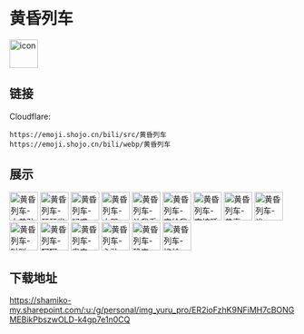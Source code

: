 # 黄昏列车
<img src="https://emoji.shojo.cn/bili/src/黄昏列车/icon.png" width="50" height="50" alt="icon">

## 链接
Cloudflare:
```
https://emoji.shojo.cn/bili/src/黄昏列车
https://emoji.shojo.cn/bili/webp/黄昏列车
```
## 展示
<img src="https://emoji.shojo.cn/bili/src/黄昏列车/黄昏列车-太差劲了.png" width="50" height="50" alt="黄昏列车-太差劲了">
<img src="https://emoji.shojo.cn/bili/src/黄昏列车/黄昏列车-瑟瑟发抖.png" width="50" height="50" alt="黄昏列车-瑟瑟发抖">
<img src="https://emoji.shojo.cn/bili/src/黄昏列车/黄昏列车-疑惑.png" width="50" height="50" alt="黄昏列车-疑惑">
<img src="https://emoji.shojo.cn/bili/src/黄昏列车/黄昏列车-大哭.png" width="50" height="50" alt="黄昏列车-大哭">
<img src="https://emoji.shojo.cn/bili/src/黄昏列车/黄昏列车-让我看看.png" width="50" height="50" alt="黄昏列车-让我看看">
<img src="https://emoji.shojo.cn/bili/src/黄昏列车/黄昏列车-交给我吧.png" width="50" height="50" alt="黄昏列车-交给我吧">
<img src="https://emoji.shojo.cn/bili/src/黄昏列车/黄昏列车-直接睡觉.png" width="50" height="50" alt="黄昏列车-直接睡觉">
<img src="https://emoji.shojo.cn/bili/src/黄昏列车/黄昏列车-恭喜.png" width="50" height="50" alt="黄昏列车-恭喜">
<img src="https://emoji.shojo.cn/bili/src/黄昏列车/黄昏列车-诶.png" width="50" height="50" alt="黄昏列车-诶">
<img src="https://emoji.shojo.cn/bili/src/黄昏列车/黄昏列车-哒咩.png" width="50" height="50" alt="黄昏列车-哒咩">
<img src="https://emoji.shojo.cn/bili/src/黄昏列车/黄昏列车-呵呵.png" width="50" height="50" alt="黄昏列车-呵呵">
<img src="https://emoji.shojo.cn/bili/src/黄昏列车/黄昏列车-贵安.png" width="50" height="50" alt="黄昏列车-贵安">
<img src="https://emoji.shojo.cn/bili/src/黄昏列车/黄昏列车-心动.png" width="50" height="50" alt="黄昏列车-心动">
<img src="https://emoji.shojo.cn/bili/src/黄昏列车/黄昏列车-确实.png" width="50" height="50" alt="黄昏列车-确实">
<img src="https://emoji.shojo.cn/bili/src/黄昏列车/黄昏列车-尴尬.png" width="50" height="50" alt="黄昏列车-尴尬">

## 下载地址

https://shamiko-my.sharepoint.com/:u:/g/personal/img_yuru_pro/ER2ioFzhK9NFiMH7cBONGMEBikPbszwOLD-k4gp7e1n0CQ